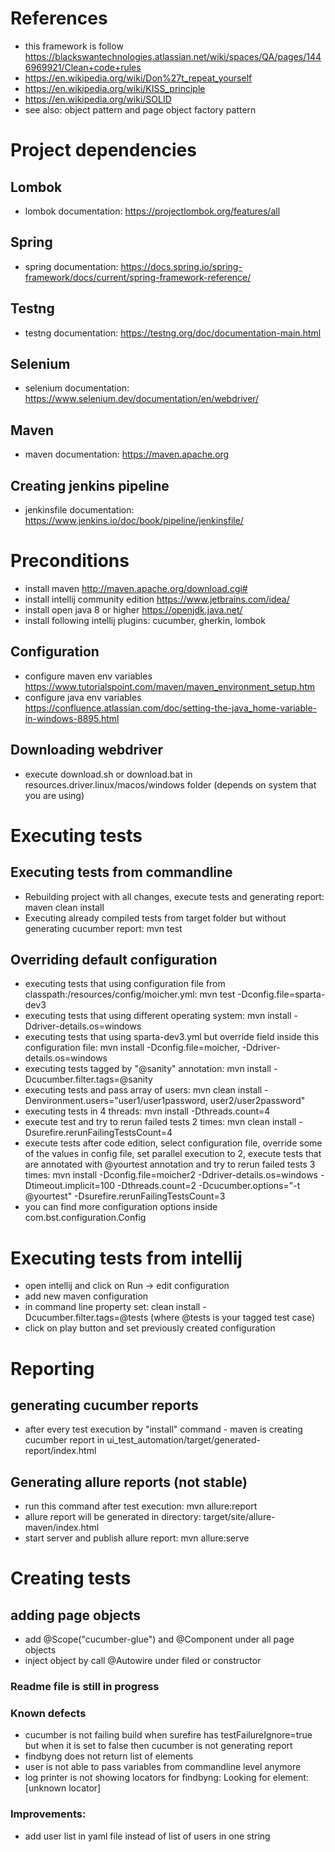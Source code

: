 # References
- this framework is follow https://blackswantechnologies.atlassian.net/wiki/spaces/QA/pages/1446969921/Clean+code+rules
- https://en.wikipedia.org/wiki/Don%27t_repeat_yourself
- https://en.wikipedia.org/wiki/KISS_principle
- https://en.wikipedia.org/wiki/SOLID
- see also: object pattern and page object factory pattern

# Project dependencies
## Lombok
- lombok documentation: https://projectlombok.org/features/all
## Spring
- spring documentation: https://docs.spring.io/spring-framework/docs/current/spring-framework-reference/
## Testng
- testng documentation: https://testng.org/doc/documentation-main.html
## Selenium
- selenium documentation: https://www.selenium.dev/documentation/en/webdriver/
## Maven
- maven documentation: https://maven.apache.org
## Creating jenkins pipeline
- jenkinsfile documentation: https://www.jenkins.io/doc/book/pipeline/jenkinsfile/

# Preconditions
- install maven http://maven.apache.org/download.cgi#
- install intellij community edition https://www.jetbrains.com/idea/
- install open java 8 or higher https://openjdk.java.net/
- install following intellij plugins: cucumber, gherkin, lombok
## Configuration
- configure maven env variables https://www.tutorialspoint.com/maven/maven_environment_setup.htm
- configure java env variables https://confluence.atlassian.com/doc/setting-the-java_home-variable-in-windows-8895.html
## Downloading webdriver
- execute download.sh or download.bat in resources.driver.linux/macos/windows folder (depends on system that you are using)

# Executing tests
## Executing tests from commandline
- Rebuilding project with all changes, execute tests and generating report: maven clean install
- Executing already compiled tests from target folder but without generating cucumber report: mvn test
## Overriding default configuration
- executing tests that using configuration file from classpath:/resources/config/moicher.yml: mvn test -Dconfig.file=sparta-dev3
- executing tests that using different operating system: mvn install -Ddriver-details.os=windows
- executing tests that using sparta-dev3.yml but override field inside this configuration file: mvn install -Dconfig.file=moicher, -Ddriver-details.os=windows
- executing tests tagged by "@sanity" annotation: mvn install -Dcucumber.filter.tags=@sanity
- executing tests and pass array of users: mvn clean install -Denvironment.users="user1/user1password, user2/user2password"
- executing tests in 4 threads: mvn install -Dthreads.count=4
- execute test and try to rerun failed tests 2 times: mvn clean install -Dsurefire.rerunFailingTestsCount=4
- execute tests after code edition, select configuration file, override some of the values in config file, set parallel execution to 2, execute tests that are
 annotated with @yourtest annotation and try to rerun failed tests 3 times: mvn install -Dconfig.file=moicher2 -Ddriver-details.os=windows
 -Dtimeout.implicit=100 -Dthreads.count=2 -Dcucumber.options="-t @yourtest" -Dsurefire.rerunFailingTestsCount=3
- you can find more configuration options inside com.bst.configuration.Config

# Executing tests from intellij
- open intellij and click on  Run -> edit configuration
- add new maven configuration
- in command line property set: clean install -Dcucumber.filter.tags=@tests   (where @tests is your tagged test case)
- click on play button and set previously created configuration

# Reporting
## generating cucumber reports
- after every test execution by "install" command - maven is creating cucumber report in ui_test_automation/target/generated-report/index.html
## Generating allure reports (not stable)
- run this command after test execution: mvn allure:report
- allure report will be generated in directory: target/site/allure-maven/index.html
- start server and publish allure report: mvn allure:serve

# Creating tests
## adding page objects
- add @Scope("cucumber-glue") and @Component under all page objects
- inject object by call @Autowire under filed or constructor

### Readme file is still in progress

### Known defects
- cucumber is not failing build when surefire has testFailureIgnore=true
but when it is set to false then cucumber is not generating report
- findbyng does not return list of elements
- user is not able to pass variables from commandline level anymore
- log printer is not showing locators for findbyng: Looking for element: [unknown locator]


### Improvements:
- add user list in yaml file instead of list of users in one string